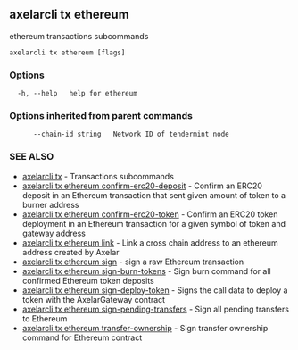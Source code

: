 ## axelarcli tx ethereum

ethereum transactions subcommands

```
axelarcli tx ethereum [flags]
```

### Options

```
  -h, --help   help for ethereum
```

### Options inherited from parent commands

```
      --chain-id string   Network ID of tendermint node
```

### SEE ALSO

- [axelarcli tx](axelarcli_tx.md)	 - Transactions subcommands
- [axelarcli tx ethereum confirm-erc20-deposit](axelarcli_tx_ethereum_confirm-erc20-deposit.md)	 - Confirm an ERC20 deposit in an Ethereum transaction that sent given amount of token to a burner address
- [axelarcli tx ethereum confirm-erc20-token](axelarcli_tx_ethereum_confirm-erc20-token.md)	 - Confirm an ERC20 token deployment in an Ethereum transaction for a given symbol of token and gateway address
- [axelarcli tx ethereum link](axelarcli_tx_ethereum_link.md)	 - Link a cross chain address to an ethereum address created by Axelar
- [axelarcli tx ethereum sign](axelarcli_tx_ethereum_sign.md)	 - sign a raw Ethereum transaction
- [axelarcli tx ethereum sign-burn-tokens](axelarcli_tx_ethereum_sign-burn-tokens.md)	 - Sign burn command for all confirmed Ethereum token deposits
- [axelarcli tx ethereum sign-deploy-token](axelarcli_tx_ethereum_sign-deploy-token.md)	 - Signs the call data to deploy a token with the AxelarGateway contract
- [axelarcli tx ethereum sign-pending-transfers](axelarcli_tx_ethereum_sign-pending-transfers.md)	 - Sign all pending transfers to Ethereum
- [axelarcli tx ethereum transfer-ownership](axelarcli_tx_ethereum_transfer-ownership.md)	 - Sign transfer ownership command for Ethereum contract
